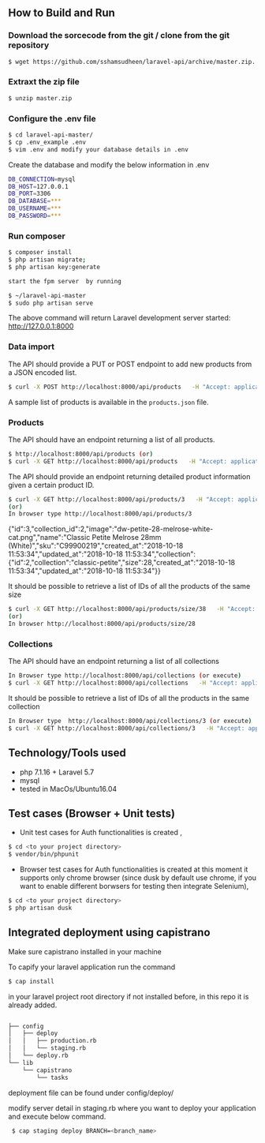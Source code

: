## How to Build and Run

### Download the sorcecode from the git / clone from the git repository

```sh
$ wget https://github.com/sshamsudheen/laravel-api/archive/master.zip.
```

### Extraxt the zip file

```sh
$ unzip master.zip
```


### Configure the .env file

```sh
$ cd laravel-api-master/
$ cp .env_example .env
$ vim .env and modify your database details in .env
```
Create the database and modify the below information in .env

```sh
DB_CONNECTION=mysql
DB_HOST=127.0.0.1
DB_PORT=3306
DB_DATABASE=***
DB_USERNAME=***
DB_PASSWORD=***
```


### Run composer

```sh
$ composer install
$ php artisan migrate;
$ php artisan key:generate

start the fpm server  by running

$ ~/laravel-api-master
$ sudo php artisan serve
```

The above command will return
Laravel development server started: <http://127.0.0.1:8000>

### Data import

The API should provide a PUT or POST endpoint to add new products from a JSON encoded list.

```sh
$ curl -X POST http://localhost:8000/api/products   -H "Accept: application/json"   -H "Content-Type: application/json"   -T 'products.json';
```

 A sample list of products is available in the `products.json` file.

### Products
The API should have an endpoint returning a list of all products.

```sh
$ http://localhost:8000/api/products (or)
$ curl -X GET http://localhost:8000/api/products   -H "Accept: application/json"   -H "Content-Type: application/json"
```

The API should provide an endpoint returning detailed product information given a certain product ID.

```sh
$ curl -X GET http://localhost:8000/api/products/3   -H "Accept: application/json"   -H "Content-Type: application/json"  
(or)
In browser type http://localhost:8000/api/products/3
```

{"id":3,"collection_id":2,"image":"dw-petite-28-melrose-white-cat.png","name":"Classic Petite Melrose 28mm (White)","sku":"C99900219","created_at":"2018-10-18 11:53:34","updated_at":"2018-10-18 11:53:34","collection":{"id":2,"collection":"classic-petite","size":28,"created_at":"2018-10-18 11:53:34","updated_at":"2018-10-18 11:53:34"}}

It should be possible to retrieve a list of IDs of all the products of the same size

```sh
$ curl -X GET http://localhost:8000/api/products/size/38   -H "Accept: application/json"   -H "Content-Type: application/json"
(or)
In browser http://localhost:8000/api/products/size/28
```

### Collections
The API should have an endpoint returning a list of all collections
```sh
In Browser type http://localhost:8000/api/collections (or execute)
$ curl -X GET http://localhost:8000/api/collections   -H "Accept: application/json"   -H "Content-Type: application/json"  
```

It should be possible to retrieve a list of IDs of all the products in the same collection

```sh
In Browser type  http://localhost:8000/api/collections/3 (or execute)
$ curl -X GET http://localhost:8000/api/collections/3   -H "Accept: application/json"   -H "Content-Type: application/json"
```

## Technology/Tools used

- php 7.1.16 + Laravel 5.7
- mysql
- tested in MacOs/Ubuntu16.04

## Test cases (Browser + Unit tests)

- Unit test cases for Auth functionalities is created ,

```sh
$ cd <to your project directory>
$ vendor/bin/phpunit
```

- Browser test cases for Auth functionalities is created at this moment it supports only chrome browser (since dusk by default use chrome, if you want to enable different borwsers for testing then integrate Selenium),

```sh
$ cd <to your project directory>
$ php artisan dusk
```

## Integrated deployment using capistrano

Make sure capistrano installed in your machine

To capify your laravel application run the command

```sh
$ cap install
```
in your laravel project root directory if not installed before, in this repo it is already added.

```sh

├── config
│   ├── deploy
│   │   ├── production.rb
│   │   └── staging.rb
│   └── deploy.rb
└── lib
    └── capistrano
        └── tasks
```

deployment file can be found under config/deploy/


modify server detail in staging.rb where you want to deploy your application and execute below command.

```sh
 $ cap staging deploy BRANCH=<branch_name>
 ```
